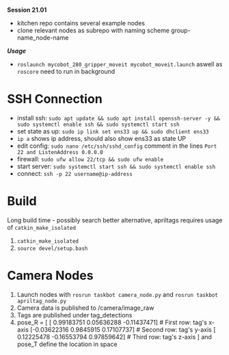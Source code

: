**Session 21.01**
- kitchen repo contains several example nodes
- clone relevant nodes as subrepo with naming scheme group-name_node-name

***Usage***
- `roslaunch mycobot_280_gripper_moveit mycobot_moveit.launch` aswell as `roscore` need to run in background

# SSH Connection

- install ssh: `sudo apt update && sudo apt install openssh-server -y && sudo systemctl enable ssh && sudo systemctl start ssh`
- set state as up: `sudo ip link set ens33 up && sudo dhclient ens33`
- `ip a` shows ip address, should also show ens33 as state UP
- edit config: `sudo nano /etc/ssh/sshd_config` comment in the lines `Port 22 and ListenAddress 0.0.0.0`
- firewall: `sudo ufw allow 22/tcp && sudo ufw enable`
- start server: `sudo systemctl start ssh && sudo systemctl enable ssh`
- connect: `ssh -p 22 username@ip-address`

# Build

Long build time - possibly search better alternative, apriltags requires usage of `catkin_make_isolated`

1. `catkin_make_isolated`
2. `source devel/setup.bash`

# Camera Nodes

1. Launch nodes with `rosrun taskbot camera_node.py` and `rosrun taskbot apriltag_node.py`
2. Camera data is published to /camera/image_raw
3. Tags are published under tag_detections
4. pose_R = [
    [ 0.99183751  0.05636288 -0.11437471]  # First row: tag's x-axis
    [-0.03622316  0.9845915   0.17107737]  # Second row: tag's y-axis
    [ 0.12225478 -0.16553794  0.97859642]  # Third row: tag's z-axis
]
and
pose_T define the location in space
